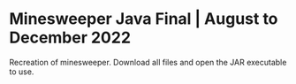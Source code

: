 # Minesweeper Java Final | August to December 2022

Recreation of minesweeper.
Download all files and open the JAR executable to use.

